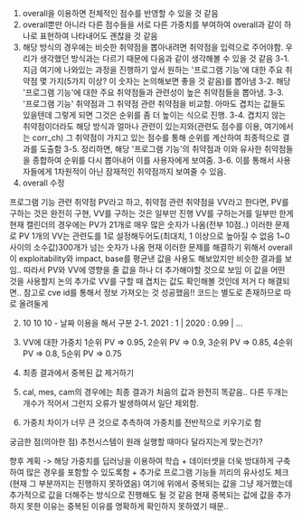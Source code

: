 1. overall을 이용하면 전체적인 점수를 반영할 수 있을 것 같음
2. overall뿐만 아니라 다른 점수들을 서로 다른 가중치를 부여하여 overall과 같이 하나로 표현하여 나타내어도 괜찮을 것 같음
3. 해당 방식의 경우에는 비슷한 취약점을 뽑아내려면 취약점을 입력으로 주어야함. 우리가 생각했던 방식과는 다르기 때문에 다음과 같이 생각해볼 수 있을 것 같음
3-1. 지금 여기에 나와있는 과정을 진행하기 앞서 원하는 '프로그램 기능'에 대한 주요 취약점 몇 가지(5가지 이상? 이 숫자는 논의해보면 좋을 것 같음)를 뽑아냄
3-2. 해당 '프로그램 기능'에 대한 주요 취약점들과 관련성이 높은 취약점들을 뽑아냄.
3-3. '프로그램 기능' 취약점과 그 취약점 관련 취약점을 비교함. 아마도 겹치는 값들도 있을텐데 그렇게 되면 그것은 순위를 좀 더 높이는 식으로 진행.
3-4. 겹치지 않는 취약점이더라도 해당 방식과 얼마나 관련이 있는지와(관련도 점수를 이용, 여기에서는 corr_ch) 그 취약점이 가지고 있는 점수를 통해 순위를 계산하여 최종적으로 결과를 도출함
3-5. 정리하면, 해당 '프로그램 기능'의 취약점과 이와 유사한 취약점들을 종합하여 순위를 다시 뽑아내어 이를 사용자에게 보여줌.
3-6. 이를 통해서 사용자들에게 1차원적이 아닌 잠재적인 취약점까지 보여줄 수 있음.
4. overall 수정


프로그램 기능 관련 취약점 PV라고 하고, 취약점 관련 취약점을 VV라고 한다면,
PV를 구하는 것은 완전히 구현, VV를 구하는 것은 일부만 진행
VV를 구하는거를 일부만 한게 현재 캘린더의 경우에는 PV가 21개로 매우 많은 숫자가 나옴(전부 10점..)
이러한 문제로 PV 1개의 VV는 관련도를 1로 설정해두어도(최대치, 1 이상으로 높아질 수 없음 1~0사이의 소수값)300개가 넘는 숫자가 나옴
현재 이러한 문제를 해결하기 위해서 overall이 exploitability와 impact, base를 평균낸 값을 사용도 해보았지만 비슷한 결과를 보임..
따라서 PV와 VV에 영향을 줄 값을 하나 더 추가해야할 것으로 보임
이 값을 어떤 것을 사용할지 논의
추가로 VV를 구할 때 겹치는 값도 확인해볼 것인데 저거 다 해결되면..
참고로 cve id를 통해서 정보 가져오는 것 성공했음!! 코드는 별도로 존재하므로 따로 올려둘게

2. 10 10 10 - 날짜 이용을 해서 구분
2-1. 2021 : 1 | 2020 : 0.99 | ...

3. VV에 대한 가중치 1순위 PV => 0.95, 2순위 PV => 0.9, 3순위 PV => 0.85, 4순위 PV => 0.8, 5순위 PV => 0.75

4. 최종 결과에서 중복된 값 제거하기

5. cal, mes, cam의 경우에는 최종 결과가 처음의 값과 완전히 똑같음.. 다른 두개는 개수가 적어서 그런지 오류가 발생하여서 일단 제외함.
6. 가중치 차이가 너무 큰 것으로 추측하여 가중치를 전반적으로 키우기로 함

궁금한 점(의아한 점)
추천시스템이 원래 실행할 때마다 달라지는게 맞는건가?

향후 계획 -> 해당 가중치를 딥러닝을 이용하여 학습 + 데이터셋을 더욱 방대하게 구축하여 많은 경우를 포함할 수 있도록함 + 추가로 프로그램 기능들 끼리의 유사성도 체크(현재 그 부분까지는 진행하지 못하였음)
여기에 위에서 중복되는 값을 그냥 제거했는데 추가적으로 값을 더해주는 방식으로 진행해도 될 것 같음
현재 중복되는 값에 값을 추가하지 못한 이유는 중복된 이유를 명확하게 확인하지 못하였기 때문..
